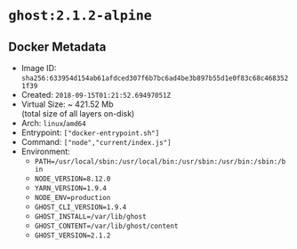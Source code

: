 # `ghost:2.1.2-alpine`

## Docker Metadata

- Image ID: `sha256:633954d154ab61afdced307f6b7bc6ad4be3b897b55d1e0f83c68c4683521f39`
- Created: `2018-09-15T01:21:52.69497051Z`
- Virtual Size: ~ 421.52 Mb  
  (total size of all layers on-disk)
- Arch: `linux`/`amd64`
- Entrypoint: `["docker-entrypoint.sh"]`
- Command: `["node","current/index.js"]`
- Environment:
  - `PATH=/usr/local/sbin:/usr/local/bin:/usr/sbin:/usr/bin:/sbin:/bin`
  - `NODE_VERSION=8.12.0`
  - `YARN_VERSION=1.9.4`
  - `NODE_ENV=production`
  - `GHOST_CLI_VERSION=1.9.4`
  - `GHOST_INSTALL=/var/lib/ghost`
  - `GHOST_CONTENT=/var/lib/ghost/content`
  - `GHOST_VERSION=2.1.2`
